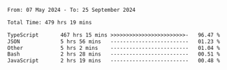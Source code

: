 
<!--START_SECTION:waka-->

```txt
From: 07 May 2024 - To: 25 September 2024

Total Time: 479 hrs 19 mins

TypeScript       467 hrs 15 mins >>>>>>>>>>>>>>>>>>>>>>>>-   96.47 %
JSON             5 hrs 56 mins   -------------------------   01.23 %
Other            5 hrs 2 mins    -------------------------   01.04 %
Bash             2 hrs 28 mins   -------------------------   00.51 %
JavaScript       2 hrs 19 mins   -------------------------   00.48 %
```

<!--END_SECTION:waka-->

<!--

### Hi there 👋
**Iam-cesar/Iam-cesar** is a ✨ _special_ ✨ repository because its `README.md` (this file) appears on your GitHub profile.

Here are some ideas to get you started:

- 🔭 I’m currently working on ...
- 🌱 I’m currently learning ...
- 👯 I’m looking to collaborate on ...
- 🤔 I’m looking for help with ...
- 💬 Ask me about ...
- 📫 How to reach me: ...
- 😄 Pronouns: ...
- ⚡ Fun fact: ...
-->
